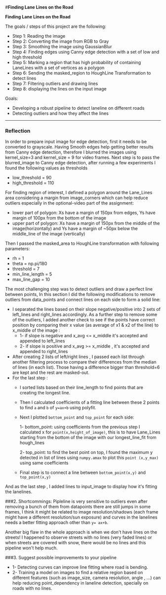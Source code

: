 #**Finding Lane Lines on the Road** 


**Finding Lane Lines on the Road**

The goals / steps of this project are the following:

* Step 1: Reading the image 
* Step 2: Converting the image from RGB to Gray
* Step 3: Smoothing the image using GaussianBlur
* Step 4: Finding edges using Canny edge detection with a set of low and high threshold
* Step 5: Marking a region that has high probability of containing LaneLines with a set of vertices as a polygon
* Step 6: Sending the masked_region to HoughLine Transformation to detect lines
* Step 7: Filtering outliers and drawing lines 
* Step 8: displaying the lines on the input image 

Goals:
* Developing a robust pipeline to detect laneline on different roads
* Detecting outliers and how they affect the lines

---

### Reflection

In order to prepare input image for edge detection, first it needs to be converted to grayscale. Having Smooth edges help getting better results from Canny edge detection, therefore I blurred the images using kernel_size=3 and kernel_size = 9 for video frames. 
Next step is to pass the blurred_image to Canny edge detection, after running a few experiments I found the following values as thresholds
 * low_threshold = 90
 * high_threshold = 110

For finding region of interest, I defined a polygon around the Lane_Lines area considering a margin from image_corners which can help reduce outliers especially in the optional-video part of the assignment:
  * lower part of polygon: Xs have a margin of 150px from edges, Ys have margin of 100px from the bottom of the image 
  * upper part of polygon: Xs have a margin of 150px from the middle of the image(horizontally) and Ys have a margin of ~50px below the middle_line of the image (vertically)

Then I passed the masked_area to HoughLine transformation with following parameters:
  * rh = 1
  * theta = np.pi/180
  * threshold = 7
  * min_line_length = 5
  * max_line_gap = 10

The most challenging step was to detect outliers and draw a perfect line between points, In this section I did the following modifications to remove outliers from data_points and connect lines on each side to form a solid line:
   * I separated the lines based on their slope negative/positive into 2 sets of left_lines and right_lines accordingly. 
     As a further step to remove some of the outliers, I added another check to see if the points have correct position by comparing their x value (as average of x1 & x2 of the line) to x_middle of the image : 
     * 1- if slope is negative and x_avg <= x_middle it's accepted and appended to left_lines
     * 2- if slope is positive and x_avg >= x_middle , it's accepted and appended to right_lines
   * After creating 2 lists of left/right lines , I passed each list through another filtering process to compare their differences from the median of lines (in each list). Those having a difference bigger than threshold=6 are kept and the rest are masked-out.
   * For the last step :
     * I sorted lists based on their line_length to find points that are creating the longest line. 
     * Then I calculated coefficients of a fitting line between these 2 points to find `a` and `b` of `y=ax+b` using polyfit.
     * Next I plotted `bottom_point` and `top_point` for each side:

       1- bottom_point: using coefficients from the previous step I calculated x for `point(x,height_of_image)`, this is to have Lane_Lines starting from the bottom of the image with our longest_line_fit from hough_lines

       2- top_point: to find the best point on top, I found the maximum y detected in list of lines using `numpy.amax` to plot this `point (x,y_max)` using same coefficients
       
     * Final step is to connect a line between `bottom_point(x,y)` and `top_point(x,y)` 

And as the last step , I added lines to input_image to display how it's fitting the lanelines.

[//]: # (Image References)

[image1]: ./examples/grayscale.jpg "Grayscale"


###2. Shortcommings:
Pipleline is very sensitive to outliers even after removing a bunch of them from datapoints there are still jumps in some frames, I think it might be related to image resolution/shadows (each frame might have a different resolution/sun exposure) and curves in the lanelines needs a better fitting approach other than `y= ax+b`.

Another big flaw in the whole approach is when we don't have lines on the streets! I happened to observe streets with no lines (very faded lines) or when streets are covered with snow, there would be no lines and this pipeline won't help much.

###3. Suggest possible improvements to your pipeline

 * 1- Detecting curves can improve line fitting where road is bending.
 * 2- Training a model on images to find a relative region based on different features (such as image_size, camera resolution, angle , ...) can help reducing point_dependency in laneline detection, specially on roads with no lines.

